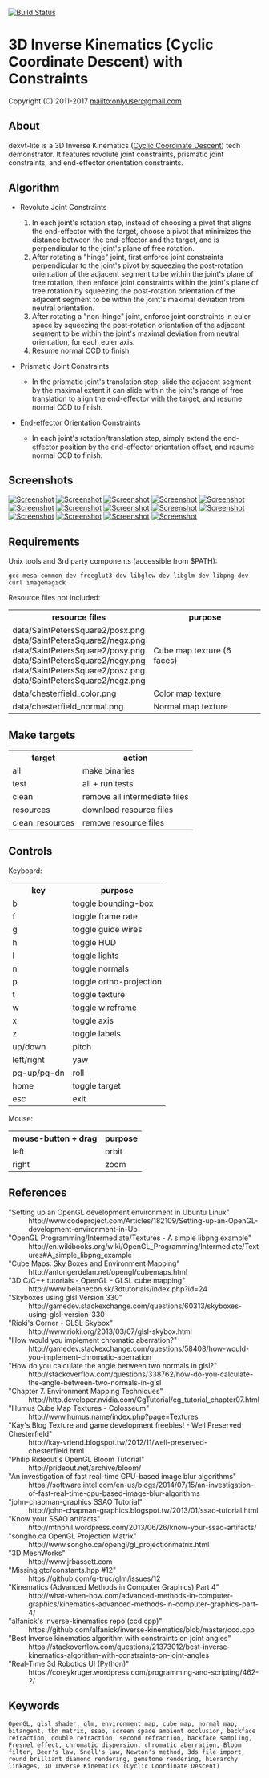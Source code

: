 [![Build Status](https://secure.travis-ci.org/onlyuser/dexvt-lite.png)](http://travis-ci.org/onlyuser/dexvt-lite)

3D Inverse Kinematics (Cyclic Coordinate Descent) with Constraints
==================================================================

Copyright (C) 2011-2017 <mailto:onlyuser@gmail.com>

About
-----

dexvt-lite is a 3D Inverse Kinematics ([Cyclic Coordinate Descent](http://what-when-how.com/advanced-methods-in-computer-graphics/kinematics-advanced-methods-in-computer-graphics-part-4/)) tech demonstrator.
It features rovolute joint constraints, prismatic joint constraints, and end-effector orientation constraints.

Algorithm
---------

* Revolute Joint Constraints
    1. In each joint's rotation step, instead of choosing a pivot that aligns the end-effector with the target, choose a pivot that minimizes the distance between the end-effector and the target, and is perpendicular to the joint's plane of free rotation.
    2. After rotating a "hinge" joint, first enforce joint constraints perpendicular to the joint's pivot by squeezing the post-rotation orientation of the adjacent segment to be within the joint's plane of free rotation, then enforce joint constraints within the joint's plane of free rotation by squeezing the post-rotation orientation of the adjacent segment to be within the joint's maximal deviation from neutral orientation.
    3. After rotating a "non-hinge" joint, enforce joint constraints in euler space by squeezing the post-rotation orientation of the adjacent segment to be within the joint's maximal deviation from neutral orientation, for each euler axis.
    4. Resume normal CCD to finish.

* Prismatic Joint Constraints
    * In the prismatic joint's translation step, slide the adjacent segment by the maximal extent it can slide within the joint's range of free translation to align the end-effector with the target, and resume normal CCD to finish.

* End-effector Orientation Constraints
    * In each joint's rotation/translation step, simply extend the end-effector position by the end-effector orientation offset, and resume normal CCD to finish.

Screenshots
-----------

[![Screenshot](https://sites.google.com/site/onlyuser/projects/graphics/thumbs/dexvt-lite_ik_const_thumb.gif?attredirects=0)](https://sites.google.com/site/onlyuser/projects/graphics/images/dexvt-lite_ik_const.gif?attredirects=0)
[![Screenshot](https://sites.google.com/site/onlyuser/projects/graphics/thumbs/dexvt-lite_fanta_thumb.gif?attredirects=0)](https://sites.google.com/site/onlyuser/projects/graphics/images/dexvt-lite_fanta.gif?attredirects=0)
[![Screenshot](https://sites.google.com/site/onlyuser/projects/graphics/thumbs/dexvt-lite_boids_thumb.png)](https://sites.google.com/site/onlyuser/projects/graphics/images/dexvt-lite_boids.png)
[![Screenshot](https://sites.google.com/site/onlyuser/projects/graphics/thumbs/dexvt-lite_freerot_thumb.png)](https://sites.google.com/site/onlyuser/projects/graphics/images/dexvt-lite_freerot.png)
[![Screenshot](https://sites.google.com/site/onlyuser/projects/graphics/thumbs/dexvt-lite_hexapod_thumb.png)](https://sites.google.com/site/onlyuser/projects/graphics/images/dexvt-lite_hexapod.png)
[![Screenshot](https://sites.google.com/site/onlyuser/projects/graphics/thumbs/dexvt-lite_path_hexapod_thumb.png)](https://sites.google.com/site/onlyuser/projects/graphics/images/dexvt-lite_path_hexapod.png)
[![Screenshot](https://sites.google.com/site/onlyuser/projects/graphics/thumbs/dexvt-lite_rail_thumb.png)](https://sites.google.com/site/onlyuser/projects/graphics/images/dexvt-lite_rail.png)
[![Screenshot](https://sites.google.com/site/onlyuser/projects/graphics/thumbs/dexvt-lite_path_stewart_thumb.png)](https://sites.google.com/site/onlyuser/projects/graphics/images/dexvt-lite_path_stewart.png)
[![Screenshot](https://sites.google.com/site/onlyuser/projects/graphics/thumbs/dexvt-lite_spider_thumb.png)](https://sites.google.com/site/onlyuser/projects/graphics/images/dexvt-lite_spider.png)
[![Screenshot](https://sites.google.com/site/onlyuser/projects/graphics/thumbs/dexvt-lite_spider_wireframe_thumb.png)](https://sites.google.com/site/onlyuser/projects/graphics/images/dexvt-lite_spider_wireframe.png)
[![Screenshot](https://sites.google.com/site/onlyuser/projects/graphics/thumbs/dexvt-lite_path_deltabot_thumb.png)](https://sites.google.com/site/onlyuser/projects/graphics/images/dexvt-lite_path_deltabot.png)
[![Screenshot](https://sites.google.com/site/onlyuser/projects/graphics/thumbs/dexvt-lite_path_3dprinter_thumb.png)](https://sites.google.com/site/onlyuser/projects/graphics/images/dexvt-lite_path_3dprinter.png)
[![Screenshot](https://sites.google.com/site/onlyuser/projects/graphics/thumbs/dexvt-lite_path_fanta_thumb.png)](https://sites.google.com/site/onlyuser/projects/graphics/images/dexvt-lite_path_fanta.png)
[![Screenshot](https://sites.google.com/site/onlyuser/projects/graphics/thumbs/dexvt-lite_path_fanta_wireframe_thumb.png)](https://sites.google.com/site/onlyuser/projects/graphics/images/dexvt-lite_path_fanta_wireframe.png)

Requirements
------------

Unix tools and 3rd party components (accessible from $PATH):

    gcc mesa-common-dev freeglut3-dev libglew-dev libglm-dev libpng-dev curl imagemagick

Resource files not included:

<table>
    <tr>
        <th>resource files</th>
        <th>purpose</th>
    </tr>
    <tr>
        <td>
            data/SaintPetersSquare2/posx.png<br>
            data/SaintPetersSquare2/negx.png<br>
            data/SaintPetersSquare2/posy.png<br>
            data/SaintPetersSquare2/negy.png<br>
            data/SaintPetersSquare2/posz.png<br>
            data/SaintPetersSquare2/negz.png
        </td>
        <td>Cube map texture (6 faces)</td>
    </tr>
    <tr>
        <td>data/chesterfield_color.png</td>
        <td>Color map texture</td>
    </tr>
    <tr>
        <td>data/chesterfield_normal.png</td>
        <td>Normal map texture</td>
    </tr>
</table>

Make targets
------------

<table>
    <tr><th> target          </th><th> action                        </th></tr>
    <tr><td> all             </td><td> make binaries                 </td></tr>
    <tr><td> test            </td><td> all + run tests               </td></tr>
    <tr><td> clean           </td><td> remove all intermediate files </td></tr>
    <tr><td> resources       </td><td> download resource files       </td></tr>
    <tr><td> clean_resources </td><td> remove resource files         </td></tr>
</table>

Controls
--------

Keyboard:

<table>
    <tr><th> key         </th><th> purpose                 </th></tr>
    <tr><td> b           </td><td> toggle bounding-box     </td></tr>
    <tr><td> f           </td><td> toggle frame rate       </td></tr>
    <tr><td> g           </td><td> toggle guide wires      </td></tr>
    <tr><td> h           </td><td> toggle HUD              </td></tr>
    <tr><td> l           </td><td> toggle lights           </td></tr>
    <tr><td> n           </td><td> toggle normals          </td></tr>
    <tr><td> p           </td><td> toggle ortho-projection </td></tr>
    <tr><td> t           </td><td> toggle texture          </td></tr>
    <tr><td> w           </td><td> toggle wireframe        </td></tr>
    <tr><td> x           </td><td> toggle axis             </td></tr>
    <tr><td> z           </td><td> toggle labels           </td></tr>
    <tr><td> up/down     </td><td> pitch                   </td></tr>
    <tr><td> left/right  </td><td> yaw                     </td></tr>
    <tr><td> pg-up/pg-dn </td><td> roll                    </td></tr>
    <tr><td> home        </td><td> toggle target           </td></tr>
    <tr><td> esc         </td><td> exit                    </td></tr>
</table>

Mouse:

<table>
    <tr><th> mouse-button + drag </th><th> purpose </th></tr>
    <tr><td> left                </td><td> orbit   </td></tr>
    <tr><td> right               </td><td> zoom    </td></tr>
</table>

References
----------

<dl>
    <dt>"Setting up an OpenGL development environment in Ubuntu Linux"</dt>
    <dd>http://www.codeproject.com/Articles/182109/Setting-up-an-OpenGL-development-environment-in-Ub</dd>
    <dt>"OpenGL Programming/Intermediate/Textures - A simple libpng example"</dt>
    <dd>http://en.wikibooks.org/wiki/OpenGL_Programming/Intermediate/Textures#A_simple_libpng_example</dd>
    <dt>"Cube Maps: Sky Boxes and Environment Mapping"</dt>
    <dd>http://antongerdelan.net/opengl/cubemaps.html</dd>
    <dt>"3D C/C++ tutorials - OpenGL - GLSL cube mapping"</dt>
    <dd>http://www.belanecbn.sk/3dtutorials/index.php?id=24</dd>
    <dt>"Skyboxes using glsl Version 330"</dt>
    <dd>http://gamedev.stackexchange.com/questions/60313/skyboxes-using-glsl-version-330</dd>
    <dt>"Rioki's Corner - GLSL Skybox"</dt>
    <dd>http://www.rioki.org/2013/03/07/glsl-skybox.html</dd>
    <dt>"How would you implement chromatic aberration?"</dt>
    <dd>http://gamedev.stackexchange.com/questions/58408/how-would-you-implement-chromatic-aberration</dd>
    <dt>"How do you calculate the angle between two normals in glsl?"</dt>
    <dd>http://stackoverflow.com/questions/338762/how-do-you-calculate-the-angle-between-two-normals-in-glsl</dd>
    <dt>"Chapter 7. Environment Mapping Techniques"</dt>
    <dd>http://http.developer.nvidia.com/CgTutorial/cg_tutorial_chapter07.html</dd>
    <dt>"Humus Cube Map Textures - Colosseum"</dt>
    <dd>http://www.humus.name/index.php?page=Textures</dd>
    <dt>"Kay's Blog Texture and game development freebies! - Well Preserved Chesterfield"</dt>
    <dd>http://kay-vriend.blogspot.tw/2012/11/well-preserved-chesterfield.html</dd>
    <dt>"Philip Rideout's OpenGL Bloom Tutorial"</dt>
    <dd>http://prideout.net/archive/bloom/</dd>
    <dt>"An investigation of fast real-time GPU-based image blur algorithms"</dt>
    <dd>https://software.intel.com/en-us/blogs/2014/07/15/an-investigation-of-fast-real-time-gpu-based-image-blur-algorithms</dd>
    <dt>"john-chapman-graphics SSAO Tutorial"</dt>
    <dd>http://john-chapman-graphics.blogspot.tw/2013/01/ssao-tutorial.html</dd>
    <dt>"Know your SSAO artifacts"</dt>
    <dd>http://mtnphil.wordpress.com/2013/06/26/know-your-ssao-artifacts/</dd>
    <dt>"songho.ca OpenGL Projection Matrix"</dt>
    <dd>http://www.songho.ca/opengl/gl_projectionmatrix.html</dd>
    <dt>"3D MeshWorks"</dt>
    <dd>http://www.jrbassett.com</dd>
    <dt>"Missing gtc/constants.hpp #12"</dt>
    <dd>https://github.com/g-truc/glm/issues/12</dd>
    <dt>"Kinematics (Advanced Methods in Computer Graphics) Part 4"</dt>
    <dd>http://what-when-how.com/advanced-methods-in-computer-graphics/kinematics-advanced-methods-in-computer-graphics-part-4/</dd>
    <dt>"alfanick's inverse-kinematics repo (ccd.cpp)"</dt>
    <dd>https://github.com/alfanick/inverse-kinematics/blob/master/ccd.cpp</dd>
    <dt>"Best Inverse kinematics algorithm with constraints on joint angles"</dt>
    <dd>https://stackoverflow.com/questions/21373012/best-inverse-kinematics-algorithm-with-constraints-on-joint-angles</dd>
    <dt>"Real-Time 3d Robotics UI (Python)"</dt>
    <dd>https://coreykruger.wordpress.com/programming-and-scripting/462-2/</dd>
</dl>

Keywords
--------

    OpenGL, glsl shader, glm, environment map, cube map, normal map, bitangent, tbn matrix, ssao, screen space ambient occlusion, backface refraction, double refraction, second refraction, backface sampling, Fresnel effect, chromatic dispersion, chromatic aberration, Bloom filter, Beer's law, Snell's law, Newton's method, 3ds file import, round brilliant diamond rendering, gemstone rendering, hierarchy linkages, 3D Inverse Kinematics (Cyclic Coordinate Descent)
